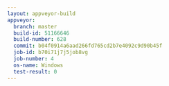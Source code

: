 ```yaml
---
layout: appveyor-build
appveyor:
  branch: master
  build-id: 51166646
  build-number: 628
  commit: b04f0914a6aad266fd765cd2b7e4092c9d90b45f
  job-id: b70i71j7j5job8vg
  job-number: 4
  os-name: Windows
  test-result: 0
---
```

